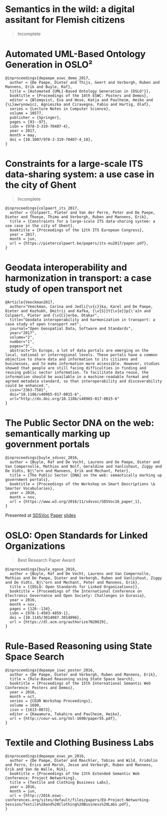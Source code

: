 # Semantics in the wild: a digital assitant for Flemish citizens

> Incomplete

# Automated UML-Based Ontology Generation in OSLO²

```
@inproceedings{depaepe_eswc_demo_2017,
  author = {De Paepe, Dieter and Thijs, Geert and Verborgh, Ruben and Mannens, Erik and Buyle, Raf},
  title = {Automated {UML}-Based Ontology Generation in {OSLO²}},
  booktitle = {Proceedings of the 14th ESWC: Posters and Demos},
  editor = {Blomqvist, Eva and Hose, Katja and Paulheim, Heiko and {\L}awrynowicz, Agnieszka and Ciravegna, Fabio and Hartig, Olaf},
  series = {Lecture Notes in Computer Science},
  volume = 10577,
  publisher = {Springer},
  pages = {93--97},
  isbn = {978-3-319-70407-4},
  year = 2017,
  month = may,
  doi = {10.1007/978-3-319-70407-4_18},
}
```

# Constraints for a large-scale ITS data-sharing system: a use case in the city of Ghent

> Incomplete

```
@inproceedings{colpaert_its_2017,
  author = {Colpaert, Pieter and Van der Perre, Peter and De Paepe, Dieter and Thoeye, Thimo and Verborgh, Ruben and Mannens, Erik},
  title = {Constraints for a large-scale ITS data-sharing system: a use case in the city of Ghent},
  booktitle = {Proceedings of the 12th ITS European Congress},
  year = 2017,
  month = jun,
  url = {https://pietercolpaert.be/papers/its-eu2017/paper.pdf},
}
```

# Geodata interoperability and harmonization in transport: a case study of open transport net

```
@Article{Veeckman2017,
  author="Veeckman, Carina and Jedli{\v{c}}ka, Karel and De Paepe, Dieter and Kozhukh, Dmitrii and Kafka, {\v{S}}t{\v{e}}p{\'a}n and Colpaert, Pieter and {\v{C}}erba, Otakar",
  title="Geodata interoperability and harmonization in transport: a case study of open transport net",
  journal="Open Geospatial Data, Software and Standards",
  year="2017",
  volume="2",
  number="1",
  pages="3",
  abstract="In Europe, a lot of data portals are emerging on the local, national or interregional levels. These portals have a common objective to share data and information to its citizens and businesses, and to make information more accessible. However, studies showed that people are still facing difficulties in finding and reusing public sector information. To facilitate data reuse, the information should be available in a machine-readable format and agreed metadata standard, so that interoperability and discoverability could be enhanced.",
  issn="2363-7501",
  doi="10.1186/s40965-017-0015-6",
  url="http://dx.doi.org/10.1186/s40965-017-0015-6"
}
```

# The Public Sector DNA on the web: semantically marking up government portals

```
@inproceedings{buyle_sdsvoc_2016,
  author = {Buyle, Raf and De Vocht, Laurens and De Paepe, Dieter and Van Compernolle, Mathias and Nolf, Geraldine and Vanlishout, Ziggy and De Vidts, Bj\"orn and Mannens, Erik and Mechant, Peter},
  title = {The Public Sector {DNA} on the web: semantically marking up government portals},
  booktitle = {Proceedings of the Workshop on Smart Descriptions \& Smarter Vocabularies},
  year = 2016,
  month = nov,
  url = {https://www.w3.org/2016/11/sdsvoc/SDSVoc16_paper_1},
}
```
Presented at [SDSVoc](https://www.w3.org/2016/11/sdsvoc/)
[Paper](https://www.w3.org/2016/11/sdsvoc/SDSVoc16_paper_1) [slides](https://www.w3.org/2016/11/sdsvoc/raf)

# OSLO: Open Standards for Linked Organizations

> Best Research Paper Award

```
@inproceedings{buyle_egose_2016,
  author = {Buyle, Raf and De Vocht, Laurens and Van Compernolle, Mathias and De Paepe, Dieter and Verborgh, Ruben and Vanlishout, Ziggy and De Vidts, Bj\"orn and Mechant, Peter and Mannens, Erik},
  title = {{OSLO: Open Standards for Linked Organizations}},
  booktitle = {Proceedings of the International Conference on Electronic Governance and Open Society: Challenges in Eurasia},
  year = 2016,
  month = nov,
  pages = {126--134},
  isbn = {978-1-4503-4859-1},
  doi = {10.1145/3014087.3014096},
  url = {https://dl.acm.org/authorize?N20629},
}
```


# Rule-Based Reasoning using State Space Search

```
@inproceedings{depaepe_iswc_poster_2016,
  author = {De Paepe, Dieter and Verborgh, Ruben and Mannens, Erik},
  title = {Rule-Based Reasoning using State Space Search},
  booktitle = {Proceedings of the 15th International Semantic Web Conference: Posters and Demos},
  year = 2016,
  month = oct,
  series = {CEUR Workshop Proceedings},
  volume = 1690,
  issn = {1613-0073},
  editor = {Kawamura, Takahiro and Paulheim, Heiko},
  url = {http://ceur-ws.org/Vol-1690/paper55.pdf},
}
```


# Textile and Clothing Business Labs

```
@inproceedings{depaepe_eswc_pn_2016,
  author = {De Paepe, Dieter and Maschler, Tobias and Wild, Fridolin and Ferro, Erico and Marsh, Jesse and Verborgh, Ruben and Mannens, Erik and Van de Walle, Rik},
  booktitle = {Proceedings of the 13th Extended Semantic Web Conference: Project Networking},
  title = {Textile and Clothing Business Labs},
  year = 2016,
  month = jun,
  url = {http://2016.eswc-conferences.org/sites/default/files/papers/EU-Project-Networking-Session/Textile%20and%20Clothing%20Business%20Labs.pdf},
}
```
